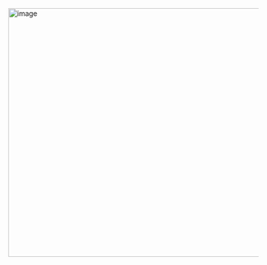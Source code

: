<img width="750" height="500" alt="image" src="https://github.com/user-attachments/assets/872874ca-8642-4266-996d-436f95f2ace8" />

